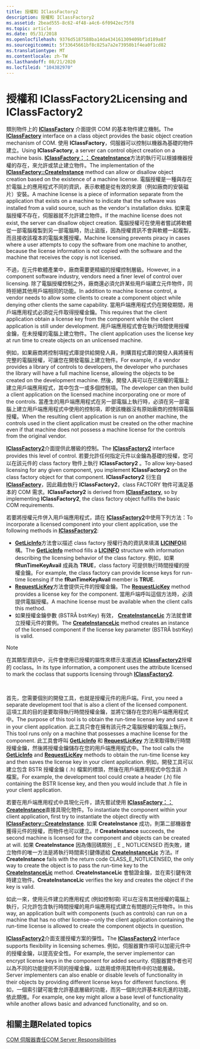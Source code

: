 ```yaml
---
title: 授權和 IClassFactory2
description: 授權和 IClassFactory2
ms.assetid: 2bead555-8c62-4f48-a4c6-6f0942ec75f8
ms.topic: article
ms.date: 05/31/2018
ms.openlocfilehash: 9376d5187588ba14da434161309409bf1d189a8f
ms.sourcegitcommit: 5f33645661bf8c825a7a2e73950b1f4ea0f1cd82
ms.translationtype: MT
ms.contentlocale: zh-TW
ms.lasthandoff: 08/21/2020
ms.locfileid: "104382970"
---
```

# <a name="licensing-and-iclassfactory2"></a><span data-ttu-id="41448-103">授權和 IClassFactory2</span><span class="sxs-lookup"><span data-stu-id="41448-103">Licensing and IClassFactory2</span></span>

<span data-ttu-id="41448-104">類別物件上的 [**IClassFactory**](/windows/win32/api/unknwn/nn-unknwn-iclassfactory) 介面提供 COM 的基本物件建立機制。</span><span class="sxs-lookup"><span data-stu-id="41448-104">The [**IClassFactory**](/windows/win32/api/unknwn/nn-unknwn-iclassfactory) interface on a class object provides the basic object creation mechanism of COM.</span></span> <span data-ttu-id="41448-105">使用 **IClassFactory**，伺服器可以控制以機器為基礎的物件建立。</span><span class="sxs-lookup"><span data-stu-id="41448-105">Using **IClassFactory**, a server can control object creation on a machine basis.</span></span> <span data-ttu-id="41448-106">[**IClassFactory：： CreateInstance**](/windows/desktop/api/Unknwn/nf-unknwn-iclassfactory-createinstance)方法的執行可以根據機器授權的存在，來允許或禁止建立物件。</span><span class="sxs-lookup"><span data-stu-id="41448-106">The implementation of the [**IClassFactory::CreateInstance**](/windows/desktop/api/Unknwn/nf-unknwn-iclassfactory-createinstance) method can allow or disallow object creation based on the existence of a machine license.</span></span> <span data-ttu-id="41448-107">電腦授權是一種與存在於電腦上的應用程式不同的資訊，表示軟體是從有效的來源（例如廠商的安裝磁片）安裝。</span><span class="sxs-lookup"><span data-stu-id="41448-107">A machine license is a piece of information separate from the application that exists on a machine to indicate that the software was installed from a valid source, such as the vendor's installation disks.</span></span> <span data-ttu-id="41448-108">如果電腦授權不存在，伺服器就不允許建立物件。</span><span class="sxs-lookup"><span data-stu-id="41448-108">If the machine license does not exist, the server can disallow object creation.</span></span> <span data-ttu-id="41448-109">電腦授權可在使用者嘗試將軟體從一部電腦複製到另一部電腦時，防止盜版，因為授權資訊不會與軟體一起複製，而且接收該複本的電腦未獲授權。</span><span class="sxs-lookup"><span data-stu-id="41448-109">Machine licensing prevents piracy in cases where a user attempts to copy the software from one machine to another, because the license information is not copied with the software and the machine that receives the copy is not licensed.</span></span>

<span data-ttu-id="41448-110">不過，在元件軟體產業中，廠商需要更精細的授權控制層級。</span><span class="sxs-lookup"><span data-stu-id="41448-110">However, in a component software industry, vendors need a finer level of control over licensing.</span></span> <span data-ttu-id="41448-111">除了電腦授權控制之外，廠商還必須允許某些用戶端建立元件物件，同時拒絕其他用戶端相同的功能。</span><span class="sxs-lookup"><span data-stu-id="41448-111">In addition to machine license control, a vendor needs to allow some clients to create a component object while denying other clients the same capability.</span></span> <span data-ttu-id="41448-112">當用戶端應用程式仍在開發期間，用戶端應用程式必須從元件取得授權金鑰。</span><span class="sxs-lookup"><span data-stu-id="41448-112">This requires that the client application obtain a license key from the component while the client application is still under development.</span></span> <span data-ttu-id="41448-113">用戶端應用程式會在執行時間使用授權金鑰，在未授權的電腦上建立物件。</span><span class="sxs-lookup"><span data-stu-id="41448-113">The client application uses the license key at run time to create objects on an unlicensed machine.</span></span>

<span data-ttu-id="41448-114">例如，如果廠商將控制項程式庫提供給開發人員，則購買程式庫的開發人員將擁有完整的電腦授權，可讓您在開發電腦上建立物件。</span><span class="sxs-lookup"><span data-stu-id="41448-114">For example, if a vendor provides a library of controls to developers, the developer who purchases the library will have a full machine license, allowing the objects to be created on the development machine.</span></span> <span data-ttu-id="41448-115">然後，開發人員可以在已授權的電腦上建立用戶端應用程式，其中包含一或多個控制項。</span><span class="sxs-lookup"><span data-stu-id="41448-115">The developer can then build a client application on the licensed machine incorporating one or more of the controls.</span></span> <span data-ttu-id="41448-116">當產生的用戶端應用程式在另一部電腦上執行時，必須在另一部電腦上建立用戶端應用程式中使用的控制項，即使該機器沒有原始廠商的控制項電腦授權。</span><span class="sxs-lookup"><span data-stu-id="41448-116">When the resulting client application is run on another machine, the controls used in the client application must be created on the other machine even if that machine does not possess a machine license for the controls from the original vendor.</span></span>

<span data-ttu-id="41448-117">[**IClassFactory2**](/windows/desktop/api/OCIdl/nn-ocidl-iclassfactory2)介面提供此層級的控制。</span><span class="sxs-lookup"><span data-stu-id="41448-117">The [**IClassFactory2**](/windows/desktop/api/OCIdl/nn-ocidl-iclassfactory2) interface provides this level of control.</span></span> <span data-ttu-id="41448-118">若要允許任何指定元件以金鑰為基礎的授權，您可以在該元件的 class factory 物件上執行 **IClassFactory2** 。</span><span class="sxs-lookup"><span data-stu-id="41448-118">To allow key-based licensing for any given component, you implement **IClassFactory2** on the class factory object for that component.</span></span> <span data-ttu-id="41448-119">**IClassFactory2** 衍生自 [**IClassFactory**](/windows/win32/api/unknwn/nn-unknwn-iclassfactory)，因此藉由執行 **IClassFactory2**，class FACTORY 物件可滿足基本的 COM 需求。</span><span class="sxs-lookup"><span data-stu-id="41448-119">**IClassFactory2** is derived from [**IClassFactory**](/windows/win32/api/unknwn/nn-unknwn-iclassfactory), so by implementing **IClassFactory2**, the class factory object fulfills the basic COM requirements.</span></span>

<span data-ttu-id="41448-120">若要將授權元件併入用戶端應用程式，請在 [**IClassFactory2**](/windows/desktop/api/OCIdl/nn-ocidl-iclassfactory2)中使用下列方法：</span><span class="sxs-lookup"><span data-stu-id="41448-120">To incorporate a licensed component into your client application, use the following methods in [**IClassFactory2**](/windows/desktop/api/OCIdl/nn-ocidl-iclassfactory2):</span></span>

-   <span data-ttu-id="41448-121">[**GetLicInfo**](/windows/desktop/api/OCIdl/nf-ocidl-iclassfactory2-getlicinfo)方法會以描述 class factory 授權行為的資訊來填滿 [**LICINFO**](/windows/win32/api/ocidl/ns-ocidl-licinfo)結構。</span><span class="sxs-lookup"><span data-stu-id="41448-121">The [**GetLicInfo**](/windows/desktop/api/OCIdl/nf-ocidl-iclassfactory2-getlicinfo) method fills a [**LICINFO**](/windows/win32/api/ocidl/ns-ocidl-licinfo) structure with information describing the licensing behavior of the class factory.</span></span> <span data-ttu-id="41448-122">例如，如果 **fRunTimeKeyAvail** 成員為 **TRUE**，class factory 可提供執行時間授權的授權金鑰。</span><span class="sxs-lookup"><span data-stu-id="41448-122">For example, the class factory can provide license keys for run-time licensing if the **fRunTimeKeyAvail** member is **TRUE**.</span></span>
-   <span data-ttu-id="41448-123">[**RequestLicKey**](/windows/desktop/api/OCIdl/nf-ocidl-iclassfactory2-requestlickey)方法會提供元件的授權金鑰。</span><span class="sxs-lookup"><span data-stu-id="41448-123">The [**RequestLicKey**](/windows/desktop/api/OCIdl/nf-ocidl-iclassfactory2-requestlickey) method provides a license key for the component.</span></span> <span data-ttu-id="41448-124">當用戶端呼叫這個方法時，必須提供電腦授權。</span><span class="sxs-lookup"><span data-stu-id="41448-124">A machine license must be available when the client calls this method.</span></span>
-   <span data-ttu-id="41448-125">如果授權金鑰參數 (BSTRÂ bstrKey) 有效， [**CreateInstanceLic**](/windows/desktop/api/OCIdl/nf-ocidl-iclassfactory2-createinstancelic) 方法就會建立授權元件的實例。</span><span class="sxs-lookup"><span data-stu-id="41448-125">The [**CreateInstanceLic**](/windows/desktop/api/OCIdl/nf-ocidl-iclassfactory2-createinstancelic) method creates an instance of the licensed component if the license key parameter (BSTRÂ bstrKey) is valid.</span></span>

> [!Note]  
> <span data-ttu-id="41448-126">在其類型資訊中，元件會使用已授權的屬性來標示支援透過 [**IClassFactory2**](/windows/desktop/api/OCIdl/nn-ocidl-iclassfactory2)授權的 coclass。</span><span class="sxs-lookup"><span data-stu-id="41448-126">In its type information, a component uses the attribute licensed to mark the coclass that supports licensing through [**IClassFactory2**](/windows/desktop/api/OCIdl/nn-ocidl-iclassfactory2).</span></span>

 

<span data-ttu-id="41448-127">首先，您需要個別的開發工具，也就是授權元件的用戶端。</span><span class="sxs-lookup"><span data-stu-id="41448-127">First, you need a separate development tool that is also a client of the licensed component.</span></span> <span data-ttu-id="41448-128">這項工具的目的是要取得執行時間授權金鑰，並將它儲存在您的用戶端應用程式中。</span><span class="sxs-lookup"><span data-stu-id="41448-128">The purpose of this tool is to obtain the run-time license key and save it in your client application.</span></span> <span data-ttu-id="41448-129">此工具只會在擁有該元件之電腦授權的電腦上執行。</span><span class="sxs-lookup"><span data-stu-id="41448-129">This tool runs only on a machine that possesses a machine license for the component.</span></span> <span data-ttu-id="41448-130">此工具會呼叫 [**GetLicInfo**](/windows/desktop/api/OCIdl/nf-ocidl-iclassfactory2-getlicinfo) 和 [**RequestLicKey**](/windows/desktop/api/OCIdl/nf-ocidl-iclassfactory2-requestlickey) 方法來取得執行時間授權金鑰，然後將授權金鑰儲存在您的用戶端應用程式中。</span><span class="sxs-lookup"><span data-stu-id="41448-130">The tool calls the [**GetLicInfo**](/windows/desktop/api/OCIdl/nf-ocidl-iclassfactory2-getlicinfo) and [**RequestLicKey**](/windows/desktop/api/OCIdl/nf-ocidl-iclassfactory2-requestlickey) methods to obtain the run-time license key and then saves the license key in your client application.</span></span> <span data-ttu-id="41448-131">例如，開發工具可以建立包含 BSTR 授權金鑰 ( .h) 檔案的標頭，然後在用戶端應用程式中包含該 .h 檔案。</span><span class="sxs-lookup"><span data-stu-id="41448-131">For example, the development tool could create a header (.h) file containing the BSTR license key, and then you would include that .h file in your client application.</span></span>

<span data-ttu-id="41448-132">若要在用戶端應用程式中具現化元件，請先嘗試使用 [**IClassFactory：： CreateInstance**](/windows/desktop/api/Unknwn/nf-unknwn-iclassfactory-createinstance)直接具現化物件。</span><span class="sxs-lookup"><span data-stu-id="41448-132">To instantiate the component within your client application, first try to instantiate the object directly with [**IClassFactory::CreateInstance**](/windows/desktop/api/Unknwn/nf-unknwn-iclassfactory-createinstance).</span></span> <span data-ttu-id="41448-133">如果 **CreateInstance** 成功，則第二部機器會獲得元件的授權，而物件也可以建立。</span><span class="sxs-lookup"><span data-stu-id="41448-133">If **CreateInstance** succeeds, the second machine is licensed for the component and objects can be created at will.</span></span> <span data-ttu-id="41448-134">如果 **CreateInstance** 因為傳回碼類別 \_ E \_ NOTLICENSED 而失敗，建立物件的唯一方法是將執行時間索引鍵傳遞給 [**CreateInstanceLic**](/windows/desktop/api/OCIdl/nf-ocidl-iclassfactory2-createinstancelic) 方法。</span><span class="sxs-lookup"><span data-stu-id="41448-134">If **CreateInstance** fails with the return code CLASS\_E\_NOTLICENSED, the only way to create the object is to pass the run-time key to the [**CreateInstanceLic**](/windows/desktop/api/OCIdl/nf-ocidl-iclassfactory2-createinstancelic) method.</span></span> <span data-ttu-id="41448-135">**CreateInstanceLic** 會驗證金鑰，並在索引鍵有效時建立物件。</span><span class="sxs-lookup"><span data-stu-id="41448-135">**CreateInstanceLic** verifies the key and creates the object if the key is valid.</span></span>

<span data-ttu-id="41448-136">如此一來，使用元件建立的應用程式 (例如控制項) 可以在沒有其他授權的電腦上執行，只允許包含執行時間授權的用戶端應用程式建立有問題的元件物件。</span><span class="sxs-lookup"><span data-stu-id="41448-136">In this way, an application built with components (such as controls) can run on a machine that has no other license—only the client application containing the run-time license is allowed to create the component objects in question.</span></span>

<span data-ttu-id="41448-137">[**IClassFactory2**](/windows/desktop/api/OCIdl/nn-ocidl-iclassfactory2)介面支援授權方案的彈性。</span><span class="sxs-lookup"><span data-stu-id="41448-137">The [**IClassFactory2**](/windows/desktop/api/OCIdl/nn-ocidl-iclassfactory2) interface supports flexibility in licensing schemes.</span></span> <span data-ttu-id="41448-138">例如，伺服器實作項可以加密元件中的授權金鑰，以提高安全性。</span><span class="sxs-lookup"><span data-stu-id="41448-138">For example, the server implementor can encrypt license keys in the component for added security.</span></span> <span data-ttu-id="41448-139">伺服器實作者也可以為不同的功能提供不同的授權金鑰，以啟用或停用其物件中的功能層級。</span><span class="sxs-lookup"><span data-stu-id="41448-139">Server implementers can also enable or disable levels of functionality in their objects by providing different license keys for different functions.</span></span> <span data-ttu-id="41448-140">例如，一個索引鍵可能會允許基底層級的功能，而另一個則允許基本和先進的功能，依此類推。</span><span class="sxs-lookup"><span data-stu-id="41448-140">For example, one key might allow a base level of functionality while another allows basic and advanced functionality, and so on.</span></span>

## <a name="related-topics"></a><span data-ttu-id="41448-141">相關主題</span><span class="sxs-lookup"><span data-stu-id="41448-141">Related topics</span></span>

<dl> <dt>

[<span data-ttu-id="41448-142">COM 伺服器責任</span><span class="sxs-lookup"><span data-stu-id="41448-142">COM Server Responsibilities</span></span>](com-server-responsibilities.md)
</dt> </dl>

 

 